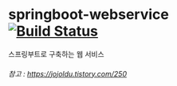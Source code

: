 # springboot-webservice [![Build Status](https://travis-ci.org/momojh94/springboot-webservice.svg?branch=master)](https://travis-ci.org/momojh94/springboot-webservice)
스프링부트로 구축하는 웹 서비스

###### 참고 : https://jojoldu.tistory.com/250
